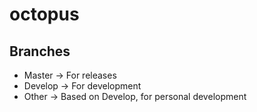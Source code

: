 # octopus

## Branches
- Master -> For releases
- Develop -> For development
- Other -> Based on Develop, for personal development
